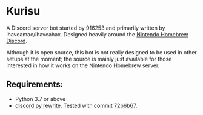 # Kurisu
A Discord server bot started by 916253 and primarily written by ihaveamac/ihaveahax. Designed heavily around the [Nintendo Homebrew Discord](https://discord.gg/C29hYvh).

Although it is open source, this bot is not really designed to be used in other setups at the moment; the source is mainly just available for those interested in how it works on the Nintendo Homebrew server.

## Requirements:
* Python 3.7 or above
* [discord.py rewrite](https://github.com/Rapptz/discord.py). Tested with commit [72b6b67](https://github.com/Rapptz/discord.py/commit/d48a424f6f464044a59275d5e885b493a4a1aef7).
